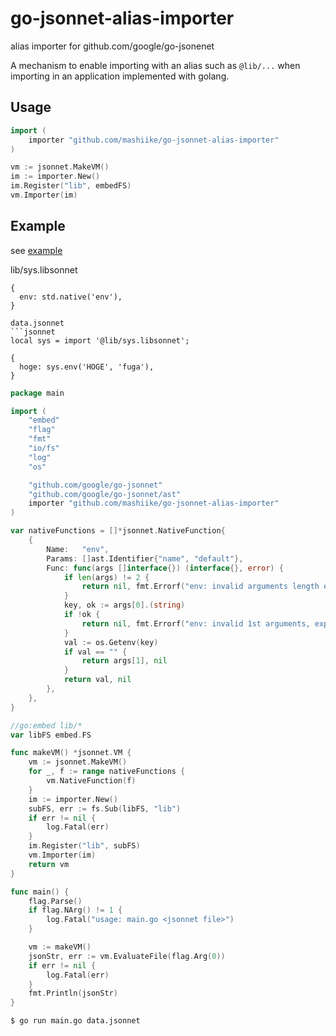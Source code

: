 # go-jsonnet-alias-importer
alias importer for github.com/google/go-jsonenet

A mechanism to enable importing with an alias such as `@lib/...` when importing in an application implemented with golang.

## Usage

```go
import (
	importer "github.com/mashiike/go-jsonnet-alias-importer"
)

vm := jsonnet.MakeVM()
im := importer.New()
im.Register("lib", embedFS)
vm.Importer(im)
```


## Example

see [example](./_example)

lib/sys.libsonnet
```jsonnet
{
  env: std.native('env'),
}

data.jsonnet
```jsonnet
local sys = import '@lib/sys.libsonnet';

{
  hoge: sys.env('HOGE', 'fuga'),
}
```

```go
package main

import (
	"embed"
	"flag"
	"fmt"
	"io/fs"
	"log"
	"os"

	"github.com/google/go-jsonnet"
	"github.com/google/go-jsonnet/ast"
	importer "github.com/mashiike/go-jsonnet-alias-importer"
)

var nativeFunctions = []*jsonnet.NativeFunction{
	{
		Name:   "env",
		Params: []ast.Identifier{"name", "default"},
		Func: func(args []interface{}) (interface{}, error) {
			if len(args) != 2 {
				return nil, fmt.Errorf("env: invalid arguments length expected 2 got %d", len(args))
			}
			key, ok := args[0].(string)
			if !ok {
				return nil, fmt.Errorf("env: invalid 1st arguments, expected string got %T", args[0])
			}
			val := os.Getenv(key)
			if val == "" {
				return args[1], nil
			}
			return val, nil
		},
	},
}

//go:embed lib/*
var libFS embed.FS

func makeVM() *jsonnet.VM {
	vm := jsonnet.MakeVM()
	for _, f := range nativeFunctions {
		vm.NativeFunction(f)
	}
	im := importer.New()
	subFS, err := fs.Sub(libFS, "lib")
	if err != nil {
		log.Fatal(err)
	}
	im.Register("lib", subFS)
	vm.Importer(im)
	return vm
}

func main() {
	flag.Parse()
	if flag.NArg() != 1 {
		log.Fatal("usage: main.go <jsonnet file>")
	}

	vm := makeVM()
	jsonStr, err := vm.EvaluateFile(flag.Arg(0))
	if err != nil {
		log.Fatal(err)
	}
	fmt.Println(jsonStr)
}
```

```sh
$ go run main.go data.jsonnet
```

